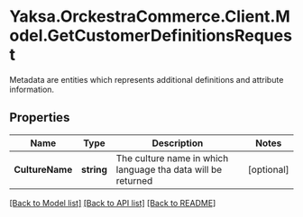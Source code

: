 # Yaksa.OrckestraCommerce.Client.Model.GetCustomerDefinitionsRequest
Metadata are entities which represents additional definitions and attribute information.

## Properties

Name | Type | Description | Notes
------------ | ------------- | ------------- | -------------
**CultureName** | **string** | The culture name in which language tha data will be returned | [optional] 

[[Back to Model list]](../README.md#documentation-for-models) [[Back to API list]](../README.md#documentation-for-api-endpoints) [[Back to README]](../README.md)

